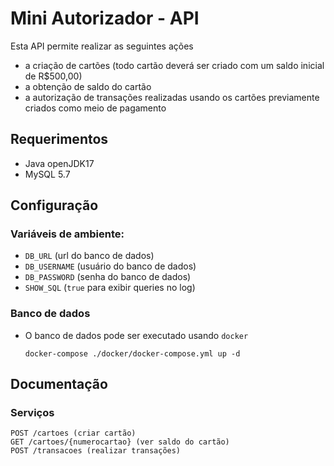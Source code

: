 # Mini Autorizador - API

Esta API permite realizar as seguintes ações

* a criação de cartões (todo cartão deverá ser criado com um saldo inicial de R$500,00)
* a obtenção de saldo do cartão
* a autorização de transações realizadas usando os cartões previamente criados como meio de pagamento

## Requerimentos

* Java openJDK17
* MySQL 5.7

## Configuração

### Variáveis de ambiente:

  * `DB_URL` (url do banco de dados)
  * `DB_USERNAME` (usuário do banco de dados)
  * `DB_PASSWORD` (senha do banco de dados)
  * `SHOW_SQL` (`true` para exibir queries no log)


### Banco de dados

  * O banco de dados pode ser executado usando `docker`
    ```shell
    docker-compose ./docker/docker-compose.yml up -d
    ```
## Documentação

### Serviços
```
POST /cartoes (criar cartão)
GET /cartoes/{numerocartao} (ver saldo do cartão)
POST /transacoes (realizar transações)
```
